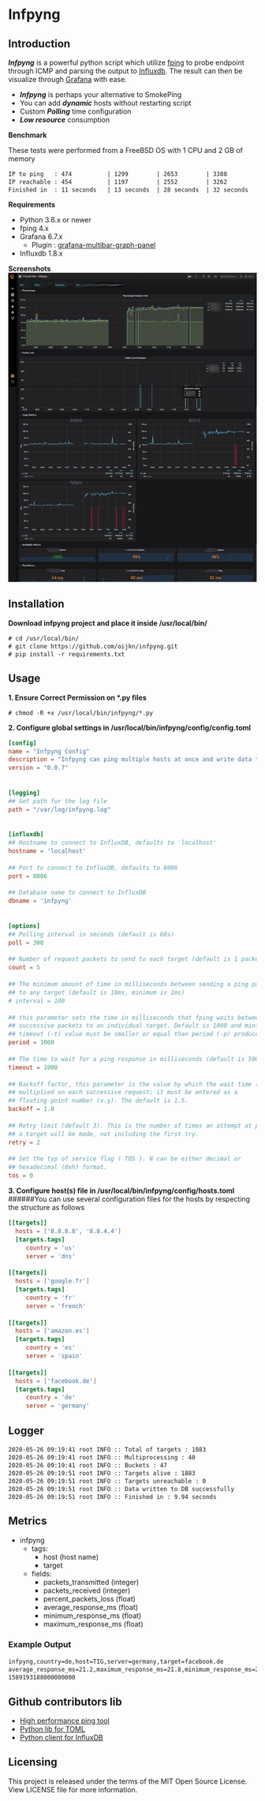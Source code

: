 # Infpyng

## Introduction

***Infpyng*** is a powerful python script which utilize [fping](https://fping.org/) to probe endpoint through ICMP and parsing the output to [Influxdb](https://github.com/influxdata/influxdb). The result can then be visualize through [Grafana](https://grafana.com/) with ease.
- ***Infpyng*** is perhaps your alternative to SmokePing
- You can add ***dynamic*** hosts without restarting script
- Custom ***Polling*** time configuration
- ***Low resource*** consumption

**Benchmark**

These tests were performed from a FreeBSD OS with 1 CPU and 2 GB of memory
```
IP to ping   : 474          | 1299        | 2653        | 3388
IP reachable : 454          | 1197        | 2552        | 3262
Finished in  : 11 seconds   | 13 seconds  | 28 seconds  | 32 seconds
```

**Requirements**
- Python 3.6.x or newer
- fping 4.x
- Grafana 6.7.x
    - Plugin : [grafana-multibar-graph-panel](https://github.com/CorpGlory/grafana-multibar-graph-panel)
- Influxdb 1.8.x

**Screenshots**
![alt text](ping-monitor-infpyng.png)

## Installation
**Download infpyng project and place it inside /usr/local/bin/**
```
# cd /usr/local/bin/
# git clone https://github.com/oijkn/infpyng.git
# pip install -r requirements.txt
```

## Usage
**1. Ensure Correct Permission on \*.py files**
```
# chmod -R +x /usr/local/bin/infpyng/*.py
```

**2. Configure global settings in /usr/local/bin/infpyng/config/config.toml**
```toml
[config]
name = "Infpyng Config"
description = "Infpyng can ping multiple hosts at once and write data to InfluxDB"
version = "0.0.7"


[logging]
## Set path for the log file
path = "/var/log/infpyng.log"


[influxdb]
## Hostname to connect to InfluxDB, defaults to 'localhost'
hostname = 'localhost'

## Port to connect to InfluxDB, defaults to 8086
port = 8086

## Database name to connect to InfluxDB
dbname = 'infpyng'


[options]
## Polling interval in seconds (default is 60s)
poll = 300

## Number of request packets to send to each target (default is 1 packet)
count = 5

## The minimum amount of time in milliseconds between sending a ping packet
## to any target (default is 10ms, minimum is 1ms)
# interval = 100

## this parameter sets the time in milliseconds that fping waits between
## successive packets to an individual target. Default is 1000 and minimum is 10.
## timeout (-t) value must be smaller or equal than period (-p) produces
period = 1000

## The time to wait for a ping response in milliseconds (default is 500ms)
timeout = 1000

## Backoff factor, this parameter is the value by which the wait time (-t) is
## multiplied on each successive request; it must be entered as a
## floating-point number (x.y). The default is 1.5.
backoff = 1.0

## Retry limit (default 3). This is the number of times an attempt at pinging
## a target will be made, not including the first try.
retry = 2

## Set the typ of service flag ( TOS ). N can be either decimal or
## hexadecimal (0xh) format.
tos = 0
```

**3. Configure host(s) file in /usr/local/bin/infpyng/config/hosts.toml**
######You can use several configuration files for the hosts by respecting the structure as follows
```toml
[[targets]]
  hosts = ['8.8.8.8', '8.8.4.4']
  [targets.tags]
     country = 'us'
     server = 'dns'

[[targets]]
  hosts = ['google.fr']
  [targets.tags]
     country = 'fr'
     server = 'french'

[[targets]]
  hosts = ['amazon.es']
  [targets.tags]
     country = 'es'
     server = 'spain'

[[targets]]
  hosts = ['facebook.de']
  [targets.tags]
     country = 'de'
     server = 'germany'
```

## Logger
```
2020-05-26 09:19:41 root INFO :: Total of targets : 1883
2020-05-26 09:19:41 root INFO :: Multiprocessing : 40
2020-05-26 09:19:41 root INFO :: Buckets : 47
2020-05-26 09:19:51 root INFO :: Targets alive : 1883
2020-05-26 09:19:51 root INFO :: Targets unreachable : 0
2020-05-26 09:19:51 root INFO :: Data written to DB successfully
2020-05-26 09:19:51 root INFO :: Finished in : 9.94 seconds
```

## Metrics

- infpyng
  - tags:
    - host (host name)
    - target
  - fields:
    - packets_transmitted (integer)
    - packets_received (integer)
    - percent_packets_loss (float)
    - average_response_ms (float)
    - minimum_response_ms (float)
    - maximum_response_ms (float)

### Example Output
```
infpyng,country=de,host=TIG,server=germany,target=facebook.de average_response_ms=21.2,maximum_response_ms=21.8,minimum_response_ms=20.7,packets_received=2i,packets_transmitted=2i,percent_packet_loss=0i 1589193188000000000
```

## Github contributors lib
- [High performance ping tool](https://github.com/schweikert/fping)
- [Python lib for TOML](https://github.com/uiri/toml)
- [Python client for InfluxDB](https://github.com/influxdata/influxdb-python)

## Licensing

This project is released under the terms of the MIT Open Source License. View LICENSE file for more information.

